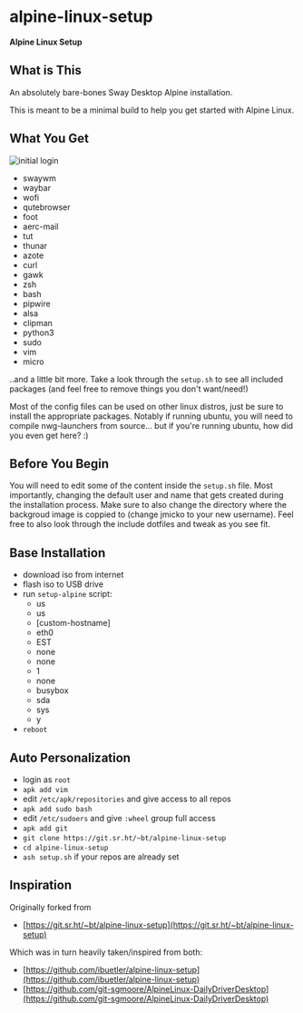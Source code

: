 # alpine-linux-setup

**Alpine Linux Setup**

## What is This

An absolutely bare-bones Sway Desktop Alpine installation.

This is meant to be a minimal build to help you get started with Alpine Linux.

## What You Get

![initial login](/~bt/alpine-linux-setup/blob/master/screenshot.jpg)

- swaywm
- waybar
- wofi
- qutebrowser
- foot
- aerc-mail
- tut
- thunar
- azote
- curl
- gawk 
- zsh
- bash
- pipwire
- alsa 
- clipman
- python3
- sudo
- vim
- micro

..and a little bit more. Take a look through the `setup.sh` to see all included packages (and feel free to remove things you don't want/need!)

Most of the config files can be used on other linux distros, just be sure to install the appropriate packages. Notably if running ubuntu, you will need to compile nwg-launchers from source... but if you're running ubuntu, how did you even get here? :)

## Before You Begin

You will need to edit some of the content inside the `setup.sh` file. Most importantly, changing the default user and name that gets created during the installation process. Make sure to also change the directory where the backgroud image is coppied to (change jmicko to your new username). Feel free to also look through the include dotfiles and tweak as you see fit.

## Base Installation
* download iso from internet
* flash iso to USB drive
* run `setup-alpine` script:
    - us
    - us
    - [custom-hostname] 
    - eth0
    - EST
    - none
    - none
    - 1
    - none
    - busybox
    - sda
    - sys
    - y
* `reboot`

## Auto Personalization
* login as `root`
* `apk add vim`
* edit `/etc/apk/repositories` and give access to all repos
* `apk add sudo bash`
* edit `/etc/sudoers` and give `:wheel` group full access
* `apk add git`
* `git clone https://git.sr.ht/~bt/alpine-linux-setup`
* `cd alpine-linux-setup`
* `ash setup.sh` if your repos are already set


## Inspiration

Originally forked from

- [https://git.sr.ht/~bt/alpine-linux-setup](https://git.sr.ht/~bt/alpine-linux-setup)

Which was in turn heavily taken/inspired from both:

- [https://github.com/ibuetler/alpine-linux-setup](https://github.com/ibuetler/alpine-linux-setup)
- [https://github.com/git-sgmoore/AlpineLinux-DailyDriverDesktop](https://github.com/git-sgmoore/AlpineLinux-DailyDriverDesktop)

